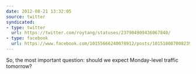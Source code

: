 ```yaml
---
date: 2012-08-21 13:32:05
source: twitter
syndicated:
- type: twitter
  url: https://twitter.com/roytang/statuses/237904909436067840/
- type: facebook
  url: https://www.facebook.com/10155666240078912/posts/10151808700823912
---
```


So, the most important question: should we expect Monday-level traffic tomorrow?